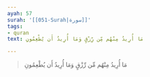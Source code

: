 ```yaml
---
ayah: 57
surah: '[[051-Surah|سورة]]'
tags:
- quran
text: مَا أُرِيدُ مِنْهُم مِّن رِّزْقٍ وَمَا أُرِيدُ أَن يُطْعِمُونِ

---
```

> مَا أُرِيدُ مِنْهُم مِّن رِّزْقٍ وَمَا أُرِيدُ أَن يُطْعِمُونِ
